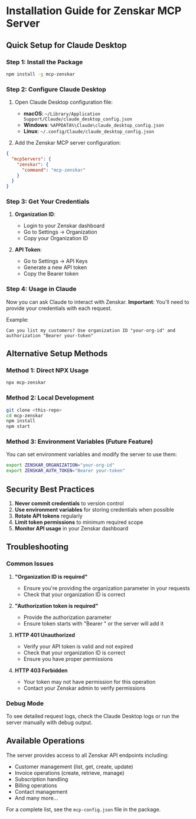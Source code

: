 # Installation Guide for Zenskar MCP Server

## Quick Setup for Claude Desktop

### Step 1: Install the Package
```bash
npm install -g mcp-zenskar
```

### Step 2: Configure Claude Desktop

1. Open Claude Desktop configuration file:
   - **macOS**: `~/Library/Application Support/Claude/claude_desktop_config.json`
   - **Windows**: `%APPDATA%\Claude\claude_desktop_config.json`
   - **Linux**: `~/.config/Claude/claude_desktop_config.json`

2. Add the Zenskar MCP server configuration:

```json
{
  "mcpServers": {
    "zenskar": {
      "command": "mcp-zenskar"
    }
  }
}
```

### Step 3: Get Your Credentials

1. **Organization ID**: 
   - Login to your Zenskar dashboard
   - Go to Settings → Organization
   - Copy your Organization ID

2. **API Token**:
   - Go to Settings → API Keys
   - Generate a new API token
   - Copy the Bearer token

### Step 4: Usage in Claude

Now you can ask Claude to interact with Zenskar. **Important**: You'll need to provide your credentials with each request.

Example:
```
Can you list my customers? Use organization ID "your-org-id" and authorization "Bearer your-token"
```

## Alternative Setup Methods

### Method 1: Direct NPX Usage
```bash
npx mcp-zenskar
```

### Method 2: Local Development
```bash
git clone <this-repo>
cd mcp-zenskar
npm install
npm start
```

### Method 3: Environment Variables (Future Feature)
You can set environment variables and modify the server to use them:
```bash
export ZENSKAR_ORGANIZATION="your-org-id"
export ZENSKAR_AUTH_TOKEN="Bearer your-token"
```

## Security Best Practices

1. **Never commit credentials** to version control
2. **Use environment variables** for storing credentials when possible
3. **Rotate API tokens** regularly
4. **Limit token permissions** to minimum required scope
5. **Monitor API usage** in your Zenskar dashboard

## Troubleshooting

### Common Issues

1. **"Organization ID is required"**
   - Ensure you're providing the organization parameter in your requests
   - Check that your organization ID is correct

2. **"Authorization token is required"**
   - Provide the authorization parameter
   - Ensure token starts with "Bearer " or the server will add it

3. **HTTP 401 Unauthorized**
   - Verify your API token is valid and not expired
   - Check that your organization ID is correct
   - Ensure you have proper permissions

4. **HTTP 403 Forbidden**
   - Your token may not have permission for this operation
   - Contact your Zenskar admin to verify permissions

### Debug Mode
To see detailed request logs, check the Claude Desktop logs or run the server manually with debug output.

## Available Operations

The server provides access to all Zenskar API endpoints including:

- Customer management (list, get, create, update)
- Invoice operations (create, retrieve, manage)
- Subscription handling
- Billing operations
- Contact management
- And many more...

For a complete list, see the `mcp-config.json` file in the package.